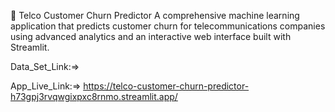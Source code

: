 📱 Telco Customer Churn Predictor
A comprehensive machine learning application that predicts customer churn for telecommunications companies using advanced analytics and an interactive web interface built with Streamlit.

Data_Set_Link:=> 

App_Live_Link:=> https://telco-customer-churn-predictor-h73gpj3rvqwgixpxc8rnmo.streamlit.app/
